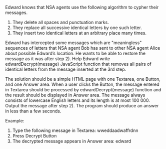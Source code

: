Edward knows that NSA agents use the following algorithm to cypher their messages.

1) They delete all spaces and punctuation marks.
2) They replace all successive identical letters by one such letter.
3) They insert two identical letters at an arbitrary place many times.

Edward has intercepted some messages which are "meaningless" sequences of letters that NSA agent Bob has sent to other NSA agent Alice about possible Edward’s location. He wants to be able to restore the message as it was after step 2). Help Edward write edwardDecrypt(message) JavaScript function that removes all pairs of identical letters from the message inserted at the 3rd step. 

The solution should be a simple HTML page with one Textarea, one Button, and one Answer area. When a user clicks the Button, the message entered in Textarea should be processed by edwardDecrypt(message) function and the result should be displayed in Answer area. The message always consists of lowercase English letters and its length is at most 100 000. Output the message after step 2). The program should produce an answer in less than a few seconds.

Example:
1) Type the following message in Textarea: wweddaadwaffrdnn
2) Press Decrypt Button
3) The decrypted message appears in Answer area: edward
